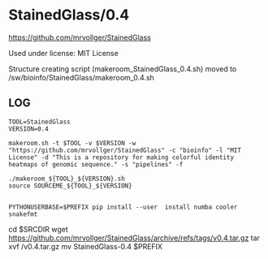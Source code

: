 StainedGlass/0.4
========================

<https://github.com/mrvollger/StainedGlass>

Used under license:
MIT License


Structure creating script (makeroom_StainedGlass_0.4.sh) moved to /sw/bioinfo/StainedGlass/makeroom_0.4.sh

LOG
---


    TOOL=StainedGlass
    VERSION=0.4

    makeroom.sh -t $TOOL -v $VERSION -w "https://github.com/mrvollger/StainedGlass" -c "bioinfo" -l "MIT License" -d "This is a repository for making colorful identity heatmaps of genomic sequence." -s "pipelines" -f

    ./makeroom_${TOOL}_${VERSION}.sh
    source SOURCEME_${TOOL}_${VERSION}

 
    PYTHONUSERBASE=$PREFIX pip install --user  install numba cooler snakefmt

   cd $SRCDIR
   wget https://github.com/mrvollger/StainedGlass/archive/refs/tags/v0.4.tar.gz
   tar xvf /v0.4.tar.gz
   mv StainedGlass-0.4 $PREFIX

